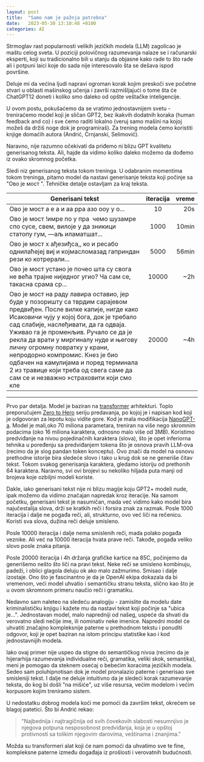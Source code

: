 ```yaml
---
layout: post
title:  "Samo nam je pažnja potrebna"
date:   2023-05-30 13:10:48 +0100
categories: AI
---
```


Strmoglav rast popularnosti velikih jezičkih modela (LLM) zagolicao je maštu celog sveta. U poziciji polovičnog razumevanja nalaze se i računarski eksperti, koji su tradicionalno bili u stanju da objasne kako rade to što rade ali i potpuni laici koje do sada nije interesovalo šta se dešava ispod površine.

Deluje mi da većina ljudi napravi ogroman korak kojim preskoči sve početne stvari u oblasti mašinskog učenja i završi razmišljajući o tome šta će ChatGPT12 doneti i koliko smo daleko od opšte veštačke inteligencije.

U ovom postu, pokušaćemo da se vratimo jednostavnijem svetu - treniraćemo model koji je sličan GPT2, bez ikakvih dodatnih koraka (human feedback and co) i sve ćemo raditi lokalno (veruj samo mašini na kojoj možeš da držiš noge dok je programiraš). Za trening modela ćemo koristiti knjige domaćih autora (Andrić, Crnjanski, Selimović).

Naravno, nije razumno očekivati da priđemo ni blizu GPT kvalitetu generisanog teksta. Ali, hajde da vidimo koliko daleko možemo da dođemo iz ovako skromnog početka.

Sledi niz generisanog teksta tokom treninga. U odabranim momentima tokom treninga, pitamo model da nastavi generisanje teksta koji počinje sa "Ово је мост ". Tehničke detalje ostavljam za kraj teksta.

| Generisani tekst | iteracija     |  vreme |
|------------------|:-------------:|------:|
| Ово је мост а е а и аа рра азо ооу у о... |  10 | 20s |
| Ово је мост !имре по у пра  чемо шузамре спо сусе, свем, вилоје у да зникици статопу гум, —аљ иламатшат... | 1000 | 10min
| Ово је мост х ађезиђса,, ко и ресабо однилаћејеј виј и којмасломазад гаприндан рези ко котрерали... | 5000 | 56min |
| Ово је мост устано је почео шта су свога не већа трајне ниједног угио? Ча сам се, такасна срама ср... | 10000 | ~2h
| Ово је мост на раду лавира оставио, јер буде у позоришту са тврдим сарајевом предвиђен. После вилке капије, нигде како Исаковичи чују у којој бога, док је требало сад слабије, наслеђивати, да га одваја. Уживао га је променљив. Ручало се да је рекла да врати у миргиналу нуде и његову личну огромну повратку у крани, непродорно компромис. Кнез је био одбачен на камулијама и поред терминала 2 из травице који треба од свега саме да сам се и незважно »страховити који смо кле | 20000 | ~4h

----

Prvo par detalja. Model je baziran na [transformer](https://arxiv.org/abs/1706.03762) arhitekturi. Toplo preporučujem [Zero to Hero](https://www.youtube.com/watch?v=VMj-3S1tku0&list=PLAqhIrjkxbuWI23v9cThsA9GvCAUhRvKZ) seriju predavanja, po kojoj je i napisan kod koji je odgovoran za lepotu koju vidite gore. Kod je mala modifikacija [NanoGPT-a](https://github.com/karpathy/nanoGPT). Model je mali,oko 70 miliona parametara, treniran na više nego skromnim podacima (oko 16 miliona karaktera, odnosno malo više od 3MB). Koristimo predviđanje na nivou pojedinačnih karaktera (slova), što je opet inferiorna tehnika u poređenju sa predviđanjem tokena što je osnova pravih LLM-ova (recimo da je slog pandan token konceptu). Ovo znači da model na osnovu prethodne istorije bira sledeće slovo i tako u krug dok se ne generiše čitav tekst. Tokom svakog generisanja karaktera, gledamo istoriju od prethonih 64 karaktera. Naravno, svi ovi brojevi su nekoliko hiljada puta manji od brojeva koje ozbiljni modeli koriste.

Dakle, iako generisani tekst nije ni blizu magije koju GPT2+ modeli nude, ipak možemo da vidimo značajan napredak kroz iteracije. Na samom početku, generisani tekst je nasumičan, mada već vidimo kako model bira najučestalija slova, drži se kratkih reči i forsira znak za razmak. Posle 1000 iteracija i dalje ne pogađa reči, ali, strukturno, ovo već liči na rečenicu. Koristi sva slova, dužina reči deluje smisleno.

Posle 10000 iteracija i dalje nema smislenih reči, mada polako pogađa veznike. Ali već na 10000 iteracija hvata prave reči. Takođe, pogađa veliko slovo posle znaka pitanja.

Posle 20000 iteracija i 4h držanja grafičke kartice na 85C, počinjemo da generišemo nešto što liči na pravi tekst. Neke reči se smisleno kombinuju, padeži, i oblici glagola deluju ok ako malo zažmurimo. Smisao i dalje izostaje. Ono što je fascinantno je da je OpenAI ekipa dokazala da bi vremenom, veći model uhvatio i semantičku stranu teksta, slično kao što je u ovom skromnom primeru naučio reči i gramatiku.

Nedavno sam naleteo na sledeću analogiju - zamislite da modelu date kriminalističku knjigu i kažete mu da nastavi tekst koji počinje sa "ubica je...". Jednostavan model, malo napredniji od našeg, uspeće da shvati da verovatno sledi nečije ime, ili nominativ neke imenice. Napredni model će uhvatiti značajno kompleksnije paterne u prethodnom tekstu i ponuditi odgovor, koji je opet baziran na istom principu statistike kao i kod jednostavnijih modela.

Iako ovaj primer nije uspeo da stigne do semantičkog nivoa (recimo da je hijerarhija razumevanja individualne reči, gramatika, veliki skok, semantika), meni je pomogao da steknem osećaj o bebećim koracima jezičkih modela. Sedeo sam poluhipnotisan dok je model pronalazio paterne i generisao sve smisleniji tekst. I dalje ne deluje intuitivno da je sledeći korak razumevanje teksta, do kog bi došli "na mišiće", uz više resursa, većim modelom i većim korpusom kojim treniramo sistem.

U nedostatku dobrog modela koći me pomoći da završim tekst, okrećem se blagoj patetici. Što bi Andrić rekao:

> "Najbednija i najtragičnija od svih čovekovih slabosti nesumnjivo je njegova potpuna nesposobnost predviđanja, koja je u opštoj protivnosti sa tolikim njegovim darovima, veštinama i znanjima."

Možda su transformeri alat koji će nam pomoći da uhvatimo sve te fine, kompleksne paterne između događaja iz prošlosti i verovatnih budućnosti.
